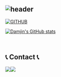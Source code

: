 <div align="left">
  
![header](https://capsule-render.vercel.app/api?type=waving&color=timeGradient&text=Damjin's%20GitHub&animation=twinkling&fontSize=35&fontAlignY=40&fontAlign=50&height=200)
---
  
[![GITHUB](https://hits.seeyoufarm.com/api/count/incr/badge.svg?url=https%3A%2F%2Fgithub.com%2FSorae1118&count_bg=%23F29494&title_bg=%232F2E2E&icon=github.svg&icon_color=%23FFFFFF&title=GITHUB&edge_flat=false)](https://github.com/Sorae1118)

[![Damjin's GitHub stats](https://github-readme-stats.vercel.app/api?username=Sorae1118&include_all_commits=true&theme=radical&hide_border=true&count_private=true)](https://github.com/Sorae1118/github-readme-stats)

<!--[![Top Langs](https://github-readme-stats.vercel.app/api/top-langs/?username=Sorae1118&layout=compact)](https://github.com/Sorae118/github-readme-stats) -->
<br>

## 📞 Contact 📞
<div style="display:flex; flex-direction:row;">
    <a href="https://www.instagram.com/uif.wep/">
        <img src="https://img.shields.io/badge/Instagram-E4405F?style=for-the-badge&logo=Instagram&logoColor=white"> 
    </a>
    <a href="mailto:ekawls6289@gmail.com">
        <img src="https://img.shields.io/badge/Gmail-EA4335?style=for-the-badge&logo=Gmail&logoColor=white"> 
    </a>
</div><br>

</div>
